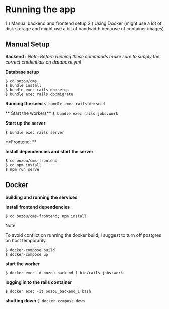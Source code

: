 Running the app
=============

1.) Manual backend and frontend setup
2.) Using Docker (might use a lot of disk storage and might use a bit of bandwidth because of container images)

Manual Setup
-----------------

**Backend :**
**Note*: Before running these commands make sure to supply the correct credentials on database.yml*

**Database setup**
```
$ cd oozou/cms
$ bundle install
$ bundle exec rails db:setup
$ bundle exec rails db:migrate
```

**Running the seed**
```$ bundle exec rails db:seed```

** Start the workers**
```$ bundle exec rails jobs:work```

**Start up the server**

```$ bundle exec rails server```


**Frontend: **


**Install dependencies and start the server**
```
$ cd oozou/cms-frontend
$ cd npm install
$ npm run serve
```

Docker
---------

**building and running the services**

**install frontend dependencies**
```
$ cd oozou/cms-frontend; npm install 
```

Note

To avoid conflict on running the docker build, I suggest to turn off postgres on host temporarily.

```
$ docker-compose build
$ docker-compose up
```

**start the worker**

```$ docker exec -d oozou_backend_1 bin/rails jobs:work```

**logging in to the rails container**

```$ docker exec -it oozou_backend_1 bash```

**shutting down**
```$ docker compose down```


